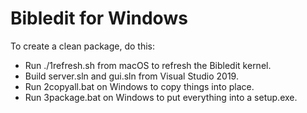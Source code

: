 # Bibledit for Windows

To create a clean package, do this:

* Run ./1refresh.sh from macOS to refresh the Bibledit kernel.
* Build server.sln and gui.sln from Visual Studio 2019.
* Run 2copyall.bat on Windows to copy things into place.
* Run 3package.bat on Windows to put everything into a setup.exe.

